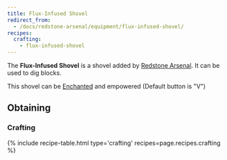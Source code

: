 ```yaml
---
title: Flux-Infused Shovel
redirect_from:
  - /docs/redstone-arsenal/equipment/flux-infused-shovel/
recipes:
  crafting:
    - flux-infused-shovel
---
```


The **Flux-Infused Shovel** is a shovel added by [Redstone
Arsenal](/docs/redstone-arsenal/). It can be used to dig blocks.

This shovel can be [Enchanted](https://minecraft.gamepedia.com/Enchanting) and
empowered (Default button is "V")


Obtaining
---------

### Crafting
{% include recipe-table.html type='crafting' recipes=page.recipes.crafting %}
